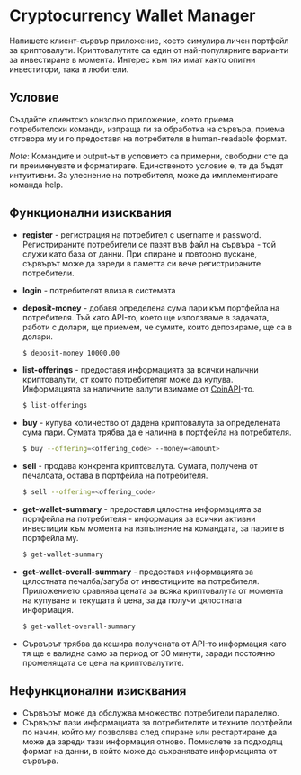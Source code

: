 # Cryptocurrency Wallet Manager
 
Напишете клиент-сървър приложение, което симулира личен портфейл за криптовалути. Криптовалутите са един от най-популярните варианти за инвестиране в момента. Интерес към тях имат както опитни инвеститори, така и любители. 

## Условие

Създайте клиентско конзолно приложение, което приема потребителски команди, изпраща ги за обработка на сървъра, приема отговора му и го предоставя на потребителя в human-readable формат.

*Note*: Командите и output-ът в условието са примерни, свободни сте да ги преименувате и форматирате. Единственото условие е, те да бъдат интуитивни. За улеснение на потребителя, може да имплементирате команда help.

## Функционални изисквания

- **register** - регистрация на потребител с username и password. Регистрираните потребители се пазят във файл на сървъра - той служи като база от данни. При спиране и повторно пускане, сървърът може да зареди в паметта си вече регистрираните потребители.

- **login** - потребителят влиза в системата

- **deposit-money** - добавя определена сума пари към портфейла на потребителя. Тъй като API-то, което ще използваме в задачата, работи с долари, ще приемем, че сумите, които депозираме, ще са в долари.

    ```bash
    $ deposit-money 10000.00
    ```
- **list-offerings** - предоставя информацията за всички налични криптовалути, от които потребителят може да купува. Информацията за наличните валути взимаме от [CoinAPI](#CoinAPI)-то.
    ```bash
    $ list-offerings
    ```
- **buy** - купува количество от дадена криптовалута за определената сума пари. Сумата трябва да е налична в портфейла на потребителя.
    ```bash
    $ buy --offering=<offering_code> --money=<amount>
    ```
- **sell** - продава конкрента криптовалута. Сумата, получена от печалбата, остава в портфейла на потребителя.
    ```bash
    $ sell --offering=<offering_code>
    ```
- **get-wallet-summary** - предоставя цялостна информацията за портфейла на потребителя - информация за всички активни инвестиции към момента на изпълнение на командата, за парите в портфейла му.
    ```bash
    $ get-wallet-summary
    ```
- **get-wallet-overall-summary** - предоставя информацията за цялостната печалба/загуба от инвестициите на потребителя. Приложението сравнява цената за всяка криптовалута от момента на купуване и текущата ѝ цена, за да получи цялостната информация.
    ```bash
    $ get-wallet-overall-summary
    ```

 - Сървърът трябва да кешира получената от API-то информация като тя ще е валидна само за период от 30 минути, заради постоянно променящата се цена на криптовалутите.

## Нефункционални изисквания

- Сървърът може да обслужва множество потребители паралелно.
- Сървърът пази информацията за потребителите и техните портфейли по начин, който му позволява след спиране или рестартиране да може да зареди тази информация отново. Помислете за подходящ формат на данни, в който може да съхранявате информацията от сървъра.
